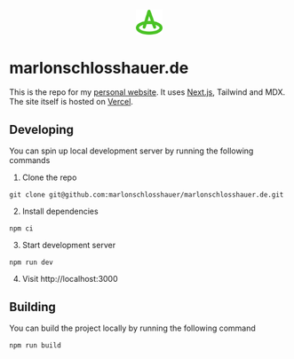 <p align="center">
	<a href="https://marlonschlosshauer.de">
		<img  src="./static/hat.png" width="48" />
	</a>
</p>



# marlonschlosshauer.de

This is the repo for my [personal website](https://marlonschlosshauer.de). It uses [Next.js](https://nextjs.org/), Tailwind and MDX. The site itself is hosted on [Vercel](https://vercel.com).

## Developing

You can spin up local development server by running the following commands

1. Clone the repo
```shell
git clone git@github.com:marlonschlosshauer/marlonschlosshauer.de.git
```

2. Install dependencies
```shell
npm ci
```

3. Start development server
```shell
npm run dev
```

4. Visit http://localhost:3000

## Building

You can build the project locally by running the following command
```shell
npm run build
```

